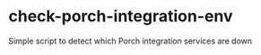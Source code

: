 check-porch-integration-env
===========================

Simple script to detect which Porch integration services are down
